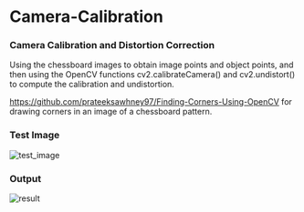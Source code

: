 # Camera-Calibration

### Camera Calibration and Distortion Correction

Using the chessboard images to obtain image points and object points, and then using the OpenCV functions cv2.calibrateCamera() and cv2.undistort() to compute the calibration and undistortion. 

https://github.com/prateeksawhney97/Finding-Corners-Using-OpenCV for drawing corners in an image of a chessboard pattern.

### Test Image

![test_image](https://user-images.githubusercontent.com/34116562/48997972-d0209a80-f177-11e8-9a5b-0a7c9666dfce.png)

### Output

![result](https://user-images.githubusercontent.com/34116562/48997655-ac108980-f176-11e8-8df3-f323cec29b6a.png)
